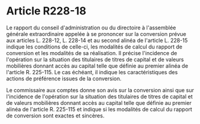 # Article R228-18

Le rapport du conseil d'administration ou du directoire à l'assemblée générale extraordinaire appelée à se prononcer sur la conversion prévue aux articles L. 228-12, L. 228-14 et au second alinéa de l'article L. 228-15 indique les conditions de celle-ci, les modalités de calcul du rapport de conversion et les modalités de sa réalisation. Il précise l'incidence de l'opération sur la situation des titulaires de titres de capital et de valeurs mobilières donnant accès au capital telle que définie au premier alinéa de l'article R. 225-115. Le cas échéant, il indique les caractéristiques des actions de préférence issues de la conversion.

Le commissaire aux comptes donne son avis sur la conversion ainsi que sur l'incidence de l'opération sur la situation des titulaires de titres de capital et de valeurs mobilières donnant accès au capital telle que définie au premier alinéa de l'article R. 225-115 et indique si les modalités de calcul du rapport de conversion sont exactes et sincères.
